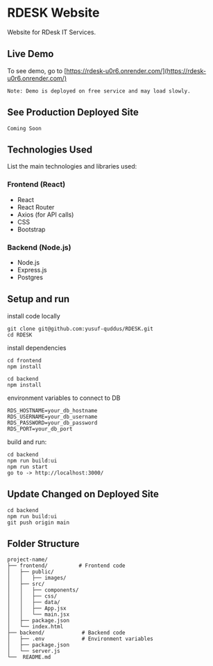 # RDESK Website
Website for RDesk IT Services. 

## Live Demo
To see demo, go to [https://rdesk-u0r6.onrender.com/](https://rdesk-u0r6.onrender.com/)

``` Note: Demo is deployed on free service and may load slowly. ```

## See Production Deployed Site
``` Coming Soon ```

## Technologies Used
List the main technologies and libraries used:

### Frontend (React)
* React
* React Router
* Axios (for API calls)
* CSS
* Bootstrap
  
### Backend (Node.js)
* Node.js
* Express.js
* Postgres

## Setup and run

install code locally
```shell
git clone git@github.com:yusuf-quddus/RDESK.git
cd RDESK
```

install dependencies
```shell
cd frontend
npm install

cd backend
npm install
```

environment variables to connect to DB
```
RDS_HOSTNAME=your_db_hostname
RDS_USERNAME=your_db_username
RDS_PASSWORD=your_db_password
RDS_PORT=your_db_port
```

build and run:
```shell
cd backend
npm run build:ui
npm run start
go to -> http://localhost:3000/
```

## Update Changed on Deployed Site
```shell
cd backend
npm run build:ui
git push origin main
```


## Folder Structure
```
project-name/
├── frontend/          # Frontend code
│   ├── public/
│   │   ├── images/
│   ├── src/
│   │   ├── components/
│   │   ├── css/
│   │   ├── data/
│   │   ├── App.jsx
│   │   └── main.jsx
│   ├── package.json
│   └── index.html
├── backend/            # Backend code
│   ├── .env            # Environment variables
│   ├── package.json
│   └── server.js
└──  README.md
```
